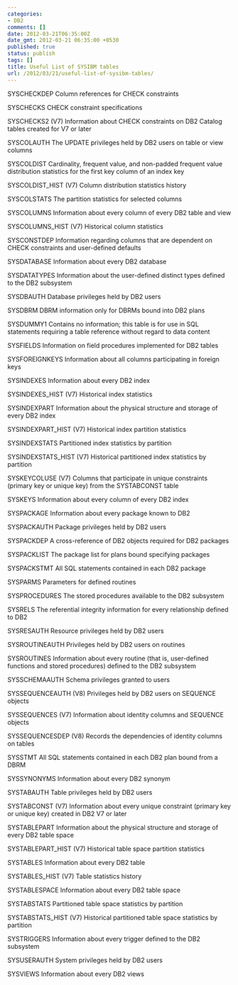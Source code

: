 ```yaml
---
categories:
- DB2
comments: []
date: 2012-03-21T06:35:00Z
date_gmt: 2012-03-21 06:35:00 +0530
published: true
status: publish
tags: []
title: Useful List of SYSIBM tables
url: /2012/03/21/useful-list-of-sysibm-tables/
---
```


SYSCHECKDEP 
Column references for CHECK constraints

SYSCHECKS 
CHECK constraint specifications

SYSCHECKS2 (V7) 
Information about CHECK constraints on DB2 Catalog tables created for V7 or later

SYSCOLAUTH 
The UPDATE privileges held by DB2 users on table or view columns

SYSCOLDIST 
Cardinality, frequent value, and non-padded frequent value distribution statistics for the first key column of an index key

SYSCOLDIST_HIST (V7) 
Column distribution statistics history

SYSCOLSTATS 
The partition statistics for selected columns

SYSCOLUMNS 
Information about every column of every DB2 table and view

SYSCOLUMNS_HIST (V7) 
Historical column statistics

SYSCONSTDEP 
Information regarding columns that are dependent on CHECK constraints and user-defined defaults

SYSDATABASE 
Information about every DB2 database

SYSDATATYPES 
Information about the user-defined distinct types defined to the DB2 subsystem

SYSDBAUTH 
Database privileges held by DB2 users

SYSDBRM 
DBRM information only for DBRMs bound into DB2 plans

SYSDUMMY1 
Contains no information; this table is for use in SQL statements requiring a table reference without regard to data content

SYSFIELDS 
Information on field procedures implemented for DB2 tables

SYSFOREIGNKEYS 
Information about all columns participating in foreign keys

SYSINDEXES 
Information about every DB2 index

SYSINDEXES_HIST (V7) 
Historical index statistics

SYSINDEXPART 
Information about the physical structure and storage of every DB2 index

SYSINDEXPART_HIST (V7) 
Historical index partition statistics

SYSINDEXSTATS 
Partitioned index statistics by partition

SYSINDEXSTATS_HIST (V7) 
Historical partitioned index statistics by partition

SYSKEYCOLUSE (V7) 
Columns that participate in unique constraints (primary key or unique key) from the SYSTABCONST table

SYSKEYS 
Information about every column of every DB2 index

SYSPACKAGE 
Information about every package known to DB2


 
SYSPACKAUTH 
Package privileges held by DB2 users

SYSPACKDEP 
A cross-reference of DB2 objects required for DB2 packages

SYSPACKLIST 
The package list for plans bound specifying packages

SYSPACKSTMT 
All SQL statements contained in each DB2 package

SYSPARMS 
Parameters for defined routines

SYSPROCEDURES 
The stored procedures available to the DB2 subsystem

SYSRELS 
The referential integrity information for every relationship defined to DB2

SYSRESAUTH 
Resource privileges held by DB2 users

SYSROUTINEAUTH 
Privileges held by DB2 users on routines

SYSROUTINES 
Information about every routine (that is, user-defined functions and stored procedures) defined to the DB2 subsystem

SYSSCHEMAAUTH 
Schema privileges granted to users

SYSSEQUENCEAUTH (V8) 
Privileges held by DB2 users on SEQUENCE objects

SYSSEQUENCES (V7) 
Information about identity columns and SEQUENCE objects

SYSSEQUENCESDEP (V8) 
Records the dependencies of identity columns on tables

SYSSTMT 
All SQL statements contained in each DB2 plan bound from a DBRM

SYSSYNONYMS 
Information about every DB2 synonym

SYSTABAUTH 
Table privileges held by DB2 users

SYSTABCONST (V7) 
Information about every unique constraint (primary key or unique key) created in DB2 V7 or later

SYSTABLEPART 
Information about the physical structure and storage of every DB2 table space

SYSTABLEPART_HIST (V7) 
Historical table space partition statistics

SYSTABLES 
Information about every DB2 table

SYSTABLES_HIST (V7) 
Table statistics history

SYSTABLESPACE 
Information about every DB2 table space

SYSTABSTATS 
Partitioned table space statistics by partition

SYSTABSTATS_HIST (V7) 
Historical partitioned table space statistics by partition

SYSTRIGGERS 
Information about every trigger defined to the DB2 subsystem

SYSUSERAUTH 
System privileges held by DB2 users

SYSVIEWS 
Information about every DB2 views

